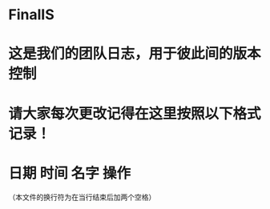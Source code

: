 # FinalIS
# 这是我们的团队日志，用于彼此间的版本控制  
# 请大家每次更改记得在这里按照以下格式记录！  
# 日期      时间    名字    操作  
  
  
  
  
（本文件的换行符为在当行结束后加两个空格）
